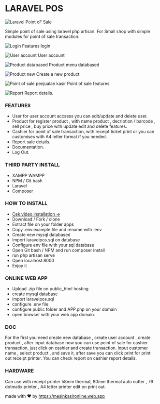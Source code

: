 # LARAVEL POS

![Laravel Point oF Sale](laravels.svg)

Simple point of sale using laravel php artisan.
For Small shop with simple modules for point of sale transaction.

![Login](0.png)
Features login

![User account](1.png)
User account

![Product databased](3.png)
Product menu databased

![Product new](2.png)
Create a new product

![Point of sale penjualan kasir](4.png)
Point of sale features

![Report](5.png)
Report details.

### FEATURES
+ User for user account accsess you can edit/update and delete user.
+ Product for register product , with name product , decription / barcode , sell price , buy price with update edit and delete features.
+ Cashier for point of sale transaction, with receipt ticket print or you can customises with A4 letter format if you needed.
+ Report sale details.
+ Documentation.
+ Log Out.

### THIRD PARTY INSTALL
+ XAMPP WAMPP
+ NPM / Git bash
+ Laravel
+ Composer

### HOW TO INSTALL
+ [Cek video installation →](https://youtu.be/YcLonunx7KM)
+ Download / Fork / clone
+ Extract file on your folder apps
+ Copy .env.example file and rename with .env
+ Create new mysql databased
+ Import laravelpos.sql on database
+ Configure env file with your sql database
+ Open Git bash / NPM and run composer install
+ run php artisan serve
+ Open localhost:8000
+ Enjoy it

### ONLINE WEB APP
+ Upload .zip file on  public_html hosting
+ create mysql database
+ import laravelpos.sql
+ configure .env file
+ configure public folder and APP.php on your domain
+ open browser with your web app domain.

### DOC
For the first you need create new database , create user account , create product , after input database now you can use point of sale for cashier transaction, just click on cashier and create transaction.
Input customer name , select product , and save it, after save you can click print for print out receipt printer. 
You can check report on cashier report details.

### HARDWARE
Can use with receipt printer 58mm thermal, 80mm thermal auto cutter , 76 dotmatix printer , A4 letter printer edit on print out.

made with ❤ by https://mesinkasironline.web.app